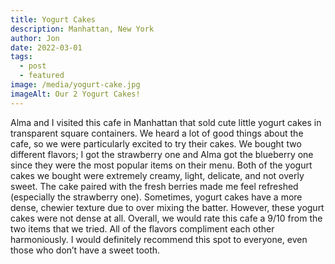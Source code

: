 ```yaml
---
title: Yogurt Cakes
description: Manhattan, New York
author: Jon
date: 2022-03-01
tags:
  - post
  - featured
image: /media/yogurt-cake.jpg
imageAlt: Our 2 Yogurt Cakes!
---
```

Alma and I visited this cafe in Manhattan that sold cute little yogurt cakes in transparent square containers. We heard a lot of good things about the cafe, so we were particularly excited to try their cakes. We bought two different flavors; I got the strawberry one and Alma got the blueberry one since they were the most popular items on their menu. Both of the yogurt cakes we bought were extremely creamy, light, delicate, and not overly sweet. The cake paired with the fresh berries made me feel refreshed (especially the strawberry one). Sometimes, yogurt cakes have a more dense, chewier texture due to over mixing the batter. However, these yogurt cakes were not dense at all. Overall, we would rate this cafe a 9/10 from the two items that we tried. All of the flavors compliment each other harmoniously. I would definitely recommend this spot to everyone, even those who don’t have a sweet tooth.